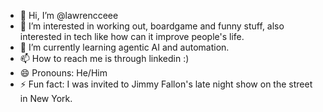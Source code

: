 - 👋 Hi, I’m @lawrencceee
- 👀 I’m interested in working out, boardgame and funny stuff, also interested in tech like how can it improve people's life.
- 🌱 I’m currently learning agentic AI and automation.
- 📫 How to reach me is through linkedin :)
- 😄 Pronouns: He/Him
- ⚡ Fun fact: I was invited to Jimmy Fallon's late night show on the street in New York.

<!---
lawrencceee/lawrencceee is a ✨ special ✨ repository because its `README.md` (this file) appears on your GitHub profile.
You can click the Preview link to take a look at your changes.
--->

